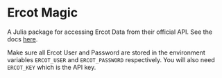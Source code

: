 # Ercot Magic

A Julia package for accessing Ercot Data from their official API. See the docs [here](docspage.com).

Make sure all Ercot User and Password are stored in the environment variables `ERCOT_USER` and `ERCOT_PASSWORD` respectively. You will also need `ERCOT_KEY` which is the API key.